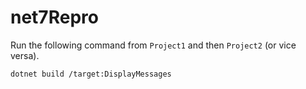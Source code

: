 # net7Repro

Run the following command from `Project1` and then `Project2` (or vice versa).

`dotnet build /target:DisplayMessages`
